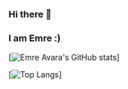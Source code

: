 ### Hi there 👋
### I am Emre :)
<!--
**emreavara/emreavara** is a ✨ _special_ ✨ repository because its `README.md` (this file) appears on your GitHub profile.

Here are some ideas to get you started:

- 🔭 I’m currently working on ...
- 🌱 I’m currently learning ...
- 👯 I’m looking to collaborate on ...
- 🤔 I’m looking for help with ...
- 💬 Ask me about ...
- 📫 How to reach me: ...
- 😄 Pronouns: ...
- ⚡ Fun fact: ...
-->
[![Emre Avara's GitHub stats](https://github-readme-stats.vercel.app/api?username=emreavara&show_icons=true&theme=chartreuse-dark&count_private=true)]

[![Top Langs](https://github-readme-stats.vercel.app/api/top-langs/?username=emreavara&?theme=tokyonight&layout=compact&theme=chartreuse-dark)]
